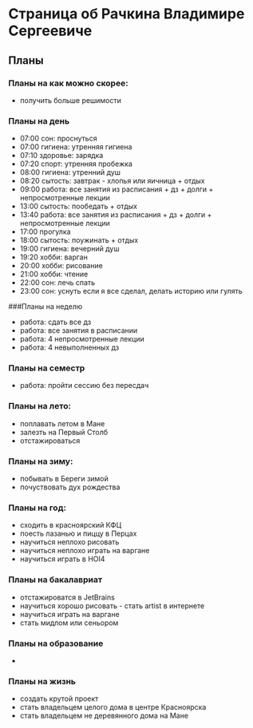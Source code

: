 # Страница об Рачкина Владимире Сергеевиче

## Планы

### Планы на как можно скорее:
- получить больше решимости

### Планы на день
- 07:00 сон: проснуться
- 07:00 гигиена: утренняя гигиена
- 07:10 здоровье: зарядка
- 07:20 спорт: утренняя пробежка
- 08:00 гигиена: утренний душ
- 08:20 сытость: завтрак - хлопья или яичница + отдых
- 09:00 работа: все занятия из расписания  + дз + долги + непросмотренные лекции
- 13:00 сытость: пообедать + отдых
- 13:40 работа: все занятия из расписания  + дз + долги + непросмотренные лекции
- 17:00 прогулка
- 18:00 сытость: поужинать + отдых
- 19:00 гигиена: вечерний душ
- 19:20 хобби: варган
- 20:00 хобби: рисование
- 21:00 хобби: чтение
- 22:00 сон: лечь спать
- 23:00 сон: уснуть
если я все сделал, делать историю или гулять

###Планы на неделю
- работа: сдать все дз
- работа: все занятия в расписании
- работа: 4 непросмотренные лекции
- работа: 4 невыполненных дз

### Планы на семестр
- работа: пройти сессию без пересдач

### Планы на лето:
- поплавать летом в Мане
- залезть на Первый Столб
- отстажироваться

### Планы на зиму:
- побывать в Береги зимой
- почуствовать дух рождества

### Планы на год:
- сходить в красноярский КФЦ
- поесть лазанью и пиццу в Перцах
- научиться неплохо рисовать
- научиться неплохо играть на варгане
- научиться играть в HOI4

### Планы на бакалавриат
- отстажироватся в JetBrains
- научиться хорошо рисовать - стать artist в интернете
- научиться играть на варгане
- стать мидлом или сеньором

### Планы на образование
- 

### Планы на жизнь
- создать крутой проект
- стать владельцем целого дома в центре Красноярска
- стать владельцем не деревянного дома на Мане
